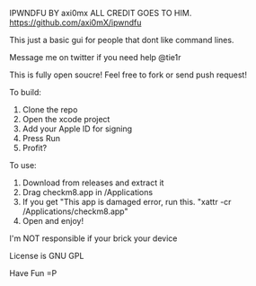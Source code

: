 IPWNDFU BY axi0mx ALL CREDIT GOES TO HIM. https://github.com/axi0mX/ipwndfu

This just a basic gui for people that dont like command lines.

Message me on twitter if you need help @tie1r

This is fully open soucre!
Feel free to fork or send push request!

To build:
1. Clone the repo
2. Open the xcode project
3. Add your Apple ID for signing
4. Press Run
5. Profit?

To use:
1. Download from releases and extract it
2. Drag checkm8.app in /Applications
3. If you get "This app is damaged error, run this. "xattr -cr /Applications/checkm8.app"
4. Open and enjoy!

I'm NOT responsible if your brick your device

License is GNU GPL

Have Fun =P
